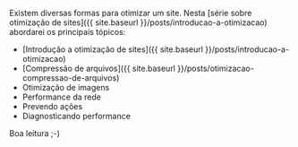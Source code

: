 Existem diversas formas para otimizar um site. Nesta [série sobre otimização de sites]({{ site.baseurl }}/posts/introducao-a-otimizacao) abordarei os principais tópicos:

- [Introdução a otimização de sites]({{ site.baseurl }}/posts/introducao-a-otimizacao)
- [Compressão de arquivos]({{ site.baseurl }}/posts/otimizacao-compressao-de-arquivos)
- Otimização de imagens
- Performance da rede
- Prevendo ações
- Diagnosticando performance

Boa leitura ;-)